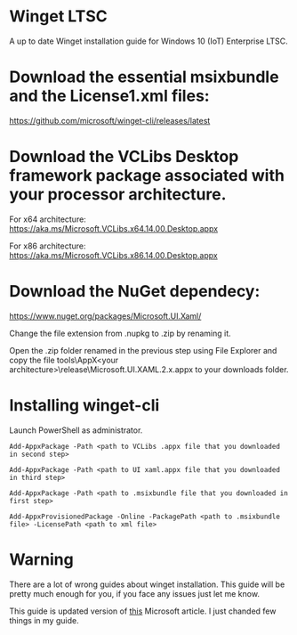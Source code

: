 # Winget LTSC
A up to date Winget installation guide for Windows 10 (IoT) Enterprise LTSC. 

# Download the essential msixbundle and the License1.xml files: 

https://github.com/microsoft/winget-cli/releases/latest

# Download the VCLibs Desktop framework package associated with your processor architecture.

For x64 architecture: https://aka.ms/Microsoft.VCLibs.x64.14.00.Desktop.appx

For x86 architecture: https://aka.ms/Microsoft.VCLibs.x86.14.00.Desktop.appx

# Download the NuGet dependecy:

https://www.nuget.org/packages/Microsoft.UI.Xaml/

Change the file extension from .nupkg to .zip by renaming it.

Open the .zip folder renamed in the previous step using File Explorer and copy the file tools\AppX\<your architecture>\release\Microsoft.UI.XAML.2.x.appx to your downloads folder. 

# Installing winget-cli

Launch PowerShell as administrator.

```
Add-AppxPackage -Path <path to VCLibs .appx file that you downloaded in second step>
```
```
Add-AppxPackage -Path <path to UI xaml.appx file that you downloaded in third step>
```
```
Add-AppxPackage -Path <path to .msixbundle file that you downloaded in first step>
```
```
Add-AppxProvisionedPackage -Online -PackagePath <path to .msixbundle file> -LicensePath <path to xml file>
```

# Warning

There are a lot of wrong guides about winget installation. This guide will be pretty much enough for you, if you face any issues just let me know.

This guide is updated version of [this](https://learn.microsoft.com/en-us/troubleshoot/developer/visualstudio/cpp/libraries/c-runtime-packages-desktop-bridge) Microsoft article. I just chanded few things in my guide.
